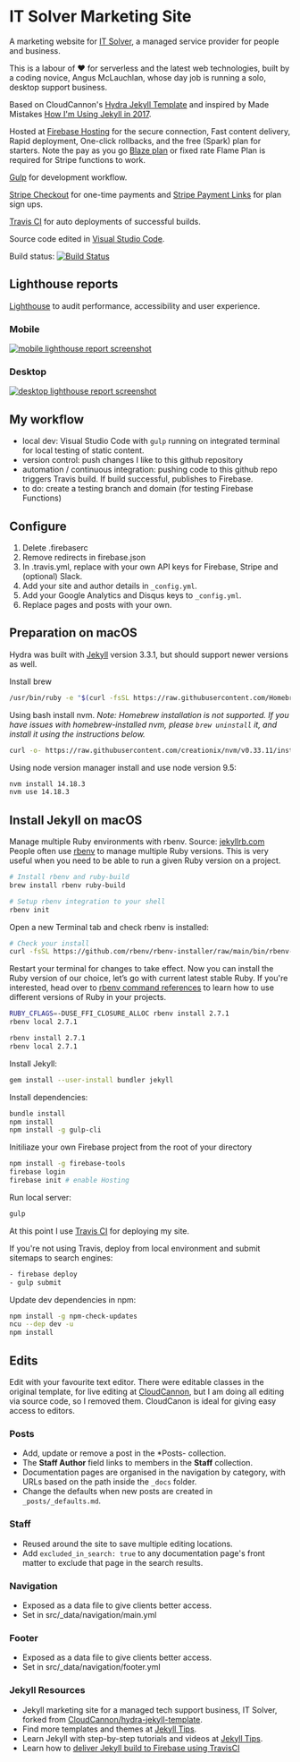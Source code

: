 # IT Solver Marketing Site

A marketing website for [IT Solver](https://www.itsolver.net), a managed service provider for people and business.

This is a labour of ❤️ for serverless and the latest web technologies, built by a coding novice, Angus McLauchlan, whose day job is running a solo, desktop support business.

Based on CloudCannon's [Hydra Jekyll Template](https://github.com/CloudCannon/hydra-jekyll-template) and inspired by Made Mistakes [How I'm Using Jekyll in 2017](https://mademistakes.com/articles/using-jekyll-2017/).

Hosted at [Firebase Hosting](https://firebase.google.com/products/hosting/) for the secure connection, Fast content delivery, Rapid deployment, One-click rollbacks, and the free (Spark) plan for starters. Note the pay as you go [Blaze plan](https://firebase.google.com/pricing) or fixed rate Flame Plan is required for Stripe functions to work.

[Gulp](https://gulpjs.com/) for development workflow.

[Stripe Checkout](https://stripe.com/docs/payments/checkout/client_only) for one-time payments and [Stripe Payment Links](https://stripe.com/en-au/payments/payment-links) for plan sign ups.

[Travis CI](https://travis-ci.com/) for auto deployments of successful builds.

Source code edited in [Visual Studio Code](https://code.visualstudio.com/).

Build status: [![Build Status](https://travis-ci.com/itsolver/msp-marketing-site.svg?branch=master)](https://travis-ci.com/itsolver/msp-marketing-site)

## Lighthouse reports

[Lighthouse](https://developers.google.com/web/tools/lighthouse/) to audit performance, accessibility and user experience.

### Mobile

[![mobile lighthouse report screenshot](https://www.itsolver.net/site-audit/www.itsolver.net/mobile-lighthouse-report-screenshot.png)](https://www.itsolver.net/site-audit/www.itsolver.net/www.itsolver.net_2018-09-12_11-27-30-mobile)

### Desktop

[![desktop lighthouse report screenshot](https://www.itsolver.net/site-audit/www.itsolver.net/desktop-lighthouse-report-screenshot.png)](https://www.itsolver.net/site-audit/www.itsolver.net/www.itsolver.net_2018-09-12_11-25-43-desktop)

## My workflow

- local dev: Visual Studio Code with `gulp` running on integrated terminal for local testing of static content.
- version control: push changes I like to this github repository
- automation / continuous integration: pushing code to this github repo triggers Travis build. If build successful, publishes to Firebase.
- to do: create a testing branch and domain (for testing Firebase Functions)

## Configure

1. Delete .firebaserc
2. Remove redirects in firebase.json
3. In .travis.yml, replace with your own API keys for Firebase, Stripe and (optional) Slack.
4. Add your site and author details in `_config.yml`.
5. Add your Google Analytics and Disqus keys to `_config.yml`.
6. Replace pages and posts with your own.

## Preparation on macOS

Hydra was built with [Jekyll](https://jekyllrb.com/) version 3.3.1, but should support newer versions as well.

Install brew

```bash
/usr/bin/ruby -e "$(curl -fsSL https://raw.githubusercontent.com/Homebrew/install/master/install)"
```

Using bash install nvm.
_Note: Homebrew installation is not supported. If you have issues with homebrew-installed nvm, please `brew uninstall` it, and install it using the instructions below._

```bash
curl -o- https://raw.githubusercontent.com/creationix/nvm/v0.33.11/install.sh | bash
```

Using node version manager install and use node version 9.5:

```bash
nvm install 14.18.3
nvm use 14.18.3
```

## Install Jekyll on macOS

Manage multiple Ruby environments with rbenv. Source: [jekyllrb.com](https://jekyllrb.com/docs/installation/macos/#rbenv)
People often use [rbenv](https://github.com/rbenv/rbenv) to manage multiple Ruby versions. This is very useful when you need to be able to run a given Ruby version on a project.

```bash
# Install rbenv and ruby-build
brew install rbenv ruby-build

# Setup rbenv integration to your shell
rbenv init
```

Open a new Terminal tab and check rbenv is installed:

```bash
# Check your install
curl -fsSL https://github.com/rbenv/rbenv-installer/raw/main/bin/rbenv-doctor | bash
```

Restart your terminal for changes to take effect. Now you can install the Ruby version of our choice, let’s go with current latest stable Ruby. If you're interested, head over to [rbenv command references](https://github.com/rbenv/rbenv#command-reference) to learn how to use different versions of Ruby in your projects.

```bash on M1 Apple Silicon
RUBY_CFLAGS=-DUSE_FFI_CLOSURE_ALLOC rbenv install 2.7.1
rbenv local 2.7.1
```

```bash on Intel
rbenv install 2.7.1
rbenv local 2.7.1
```

Install Jekyll:

```bash
gem install --user-install bundler jekyll
```

Install dependencies:

```bash
bundle install
npm install
npm install -g gulp-cli
```

Initiliaze your own Firebase project from the root of your directory

```bash
npm install -g firebase-tools
firebase login
firebase init # enable Hosting
```

Run local server:

```bash
gulp
```

At this point I use [Travis CI](https://docs.travis-ci.com/user/tutorial/#to-get-started-with-travis-ci) for deploying my site.

If you're not using Travis, deploy from local environment and submit sitemaps to search engines:

```bash
- firebase deploy
- gulp submit
```

Update dev dependencies in npm:

```bash
npm install -g npm-check-updates
ncu --dep dev -u
npm install
```

## Edits

Edit with your favourite text editor. There were editable classes in the original template, for live editing at [CloudCannon](https://app.cloudcannon.com/), but I am doing all editing via source code, so I removed them. CloudCanon is ideal for giving easy access to editors.

### Posts

- Add, update or remove a post in the \*Posts- collection.
- The **Staff Author** field links to members in the **Staff** collection.
- Documentation pages are organised in the navigation by category, with URLs based on the path inside the `_docs` folder.
- Change the defaults when new posts are created in `_posts/_defaults.md`.

### Staff

- Reused around the site to save multiple editing locations.
- Add `excluded_in_search: true` to any documentation page's front matter to exclude that page in the search results.

### Navigation

- Exposed as a data file to give clients better access.
- Set in src/\_data/navigation/main.yml

### Footer

- Exposed as a data file to give clients better access.
- Set in src/\_data/navigation/footer.yml

### Jekyll Resources

- Jekyll marketing site for a managed tech support business, IT Solver, forked from [CloudCannon/hydra-jekyll-template](https://github.com/CloudCannon/hydra-jekyll-template).
- Find more templates and themes at [Jekyll Tips](https://jekyll.tips/templates/).
- Learn Jekyll with step-by-step tutorials and videos at [Jekyll Tips](https://jekyll.tips/).
- Learn how to [deliver Jekyll build to Firebase using TravisCI](https://www.wrapcode.com/jekyll-deploy-firebase-travis-ci/)
